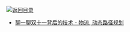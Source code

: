 [![返回目录](https://user-images.githubusercontent.com/5803001/38079637-ff0abcf0-3371-11e8-9b76-ad651620afc7.jpg)](https://github.com/wxyyxc1992/Awesome-Links) 
 
 
- [聊一聊双十一背后的技术 - 物流, 动态路径规划](https://yq.aliyun.com/articles/57857)